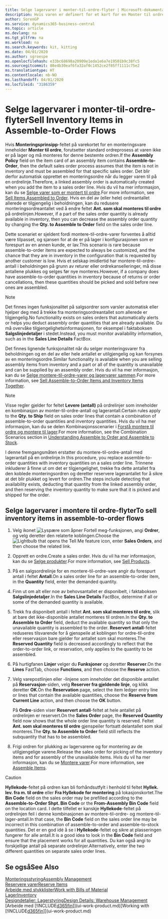 ```yaml
---
title: Selge lagervarer i monter-til-ordre-flyter | Microsoft-dokumentasjon
description: Hvis varen er definert for et kort for en Monter til ordre, forutsetter standard ordreprosess at varen ikke er på lager og må monteres for denne bestemte ordren. Det blir derfor automatisk opprettet en monteringsordre når du legger varen til på en ordrelinje.
author: SorenGP
ms.service: dynamics365-business-central
ms.topic: article
ms.devlang: na
ms.tgt_pltfrm: na
ms.workload: na
ms.search.keywords: kit, kitting
ms.date: 04/01/2020
ms.author: sgroespe
ms.openlocfilehash: e33bc68698a20909e1eda1e6a7e19501b9c38fc5
ms.sourcegitcommit: 88e4b30eaf6fa32af0c1452ce2f85ff1111c75e2
ms.translationtype: HT
ms.contentlocale: nb-NO
ms.lasthandoff: 04/01/2020
ms.locfileid: "3186359"
---
```

# <a name="sell-inventory-items-in-assemble-to-order-flows"></a><span data-ttu-id="a0928-104">Selge lagervarer i monter-til-ordre-flyter</span><span class="sxs-lookup"><span data-stu-id="a0928-104">Sell Inventory Items in Assemble-to-Order Flows</span></span>
<span data-ttu-id="a0928-105">Hvis **Monteringsprinsipp**-feltet på varekortet for en monteringsvare inneholder **Monter til ordre**, forutsetter standard ordreprosess at varen ikke er på lager og må monteres for denne bestemte ordren.</span><span class="sxs-lookup"><span data-stu-id="a0928-105">If the **Assembly Policy** field on the item card of an assembly item contains **Assemble-to-Order**, then the default sales order process assumes that the item is not in inventory and must be assembled for that specific sales order.</span></span> <span data-ttu-id="a0928-106">Det blir derfor automatisk opprettet en monteringsordre når du legger varen til på en ordrelinje.</span><span class="sxs-lookup"><span data-stu-id="a0928-106">Therefore, a linked assembly order is automatically created when you add the item to a sales order line.</span></span> <span data-ttu-id="a0928-107">Hvis du vil ha mer informasjon, kan du se [Selge varer som er montert til ordre](assembly-how-to-sell-items-assembled-to-order.md).</span><span class="sxs-lookup"><span data-stu-id="a0928-107">For more information, see [Sell Items Assembled to Order](assembly-how-to-sell-items-assembled-to-order.md).</span></span> <span data-ttu-id="a0928-108">Hvis en del av (eller hele) ordreantallet allerede er tilgjengelig i beholdningen, kan du redusere monteringsordreantallet ved å endre feltet **Ant. som skal monteres til ordre** på ordrelinjen.</span><span class="sxs-lookup"><span data-stu-id="a0928-108">However, if a part of the sales order quantity is already available in inventory, then you can decrease the assembly order quantity by changing the **Qty. to Assemble to Order** field on the sales order line.</span></span>  

<span data-ttu-id="a0928-109">Dette scenariet er sjeldent fordi montere-til-ordre-varer forventes å alltid være tilpasset, og sjansen for at de er på lager i konfigurasjonen som er forespurt av en annen kunde, er lav.</span><span class="sxs-lookup"><span data-stu-id="a0928-109">This scenario is rare because assemble-to-order items are expected to always be customized, and the chance that they are in inventory in the configuration that is requested by another customer is low.</span></span> <span data-ttu-id="a0928-110">Hvis et selskap imidlertid har montere-til-ordre-antall i beholdningen på grunn av returer eller ordrekanselleringer, må disse antallene plukkes og selges før nye monteres.</span><span class="sxs-lookup"><span data-stu-id="a0928-110">However, if a company does have assemble-to-order quantities in inventory because of returns or order cancellations, then these quantities should be picked and sold before new ones are assembled.</span></span>  

> [!NOTE]  
>  <span data-ttu-id="a0928-111">Det finnes ingen funksjonalitet på salgsordrer som varsler automatisk eller hjelper deg med å trekke fra monteringsordreantallet som allerede er tilgjengelig.</span><span class="sxs-lookup"><span data-stu-id="a0928-111">No functionality exists on sales orders that automatically alerts or helps you deduct assembly order quantities that are already available.</span></span> <span data-ttu-id="a0928-112">Du må overvåke tilgjengelighetsinformasjonen, for eksempel i faktaboksen **Salgslinjedetaljer** i stedet.</span><span class="sxs-lookup"><span data-stu-id="a0928-112">Instead, you must monitor availability information, such as in the **Sales Line Details** FactBox.</span></span>  

<span data-ttu-id="a0928-113">Det finnes lignende funksjonalitet når du selger monteringsvarer fra beholdningen og en del av eller hele antallet er utilgjengelig og kan forsynes av en monteringsordre.</span><span class="sxs-lookup"><span data-stu-id="a0928-113">Similar functionality is available when you are selling assembly items from inventory and a part or all of the quantity is unavailable and can be supplied by an assembly order.</span></span> <span data-ttu-id="a0928-114">Hvis du vil ha mer informasjon, kan du se [Selge montere-til-ordre-varer og lagervarer sammen](assembly-how-to-sell-assemble-to-order-items-and-inventory-items-together.md).</span><span class="sxs-lookup"><span data-stu-id="a0928-114">For more information, see [Sell Assemble-to-Order Items and Inventory Items Together](assembly-how-to-sell-assemble-to-order-items-and-inventory-items-together.md).</span></span>  

> [!NOTE]  
>  <span data-ttu-id="a0928-115">Visse regler gjelder for feltet **Levere (antall)** på ordrelinjer som inneholder en kombinasjon av monter-til-ordre-antall og lagerantall.</span><span class="sxs-lookup"><span data-stu-id="a0928-115">Certain rules apply to the **Qty. to Ship** field on sales order lines that contain a combination of assemble-to-order quantities and inventory quantities.</span></span> <span data-ttu-id="a0928-116">Hvis du vil ha mer informasjon, kan du se delen Kombinasjonsscenarier i [Forstå montere til ordre og montere til lager](assembly-assemble-to-order-or-assemble-to-stock.md).</span><span class="sxs-lookup"><span data-stu-id="a0928-116">For more information, see the Combination Scenarios section in [Understanding Assemble to Order and Assemble to Stock](assembly-assemble-to-order-or-assemble-to-stock.md).</span></span>  

<span data-ttu-id="a0928-117">I denne fremgangsmåten erstatter du montere-til-ordre-antall med lagerantall på en ordrelinje.</span><span class="sxs-lookup"><span data-stu-id="a0928-117">In this procedure, you replace assemble-to-order quantities with inventory quantities on a sales order line.</span></span> <span data-ttu-id="a0928-118">Trinnene inkluderer å finne ut om det er tilgjengelighet, trekke fra dette antallet fra den koblede monteringsordren og deretter reservere lagerantallet for å sikre at det blir plukket og levert for ordren.</span><span class="sxs-lookup"><span data-stu-id="a0928-118">The steps include detecting that availability exists, deducting that quantity from the linked assembly order, and then reserving the inventory quantity to make sure that it is picked and shipped for the order.</span></span>  

## <a name="to-sell-inventory-items-in-assemble-to-order-flows"></a><span data-ttu-id="a0928-119">Selge lagervarer i montere til ordre-flyter</span><span class="sxs-lookup"><span data-stu-id="a0928-119">To sell inventory items in assemble-to-order flows</span></span>  
1.  <span data-ttu-id="a0928-120">Velg ikonet ![Lyspære som åpner Fortell meg-funksjonen](media/ui-search/search_small.png "Fortell hva du vil gjøre"), angi **Ordrer**, og velg deretter den relaterte koblingen.</span><span class="sxs-lookup"><span data-stu-id="a0928-120">Choose the ![Lightbulb that opens the Tell Me feature](media/ui-search/search_small.png "Tell me what you want to do") icon, enter **Sales Orders**, and then choose the related link.</span></span>  
2.  <span data-ttu-id="a0928-121">Opprett en ordre.</span><span class="sxs-lookup"><span data-stu-id="a0928-121">Create a sales order.</span></span> <span data-ttu-id="a0928-122">Hvis du vil ha mer informasjon, kan du se [Selge produkter](sales-how-sell-products.md).</span><span class="sxs-lookup"><span data-stu-id="a0928-122">For more information, see [Sell Products](sales-how-sell-products.md).</span></span>  
3.  <span data-ttu-id="a0928-123">På en salgsordrelinje for en montere-til-ordre-vare angir du forespurt antall i feltet **Antall**.</span><span class="sxs-lookup"><span data-stu-id="a0928-123">On a sales order line for an assemble-to-order item, in the **Quantity** field, enter the demanded quantity.</span></span>  
4.  <span data-ttu-id="a0928-124">Finn ut om alt eller noe av behovsantallet er disponibelt, i faktaboksen **Salgslinjedetaljer**.</span><span class="sxs-lookup"><span data-stu-id="a0928-124">In the **Sales Line Details** FactBox, determine if all or some of the demanded quantity is available.</span></span>  
5.  <span data-ttu-id="a0928-125">Trekk fra disponibelt antall i feltet **Ant. som skal monteres til ordre**, slik at bare det ikke-disponible antallet monteres til ordren.</span><span class="sxs-lookup"><span data-stu-id="a0928-125">In the **Qty. to Assemble to Order** field, deduct the available quantity so that only the unavailable quantity is assembled to the order.</span></span> <span data-ttu-id="a0928-126">**Reservert antall**-feltet reduseres tilsvarende for å gjenspeile at koblingen for ordre-til-ordre eller reservasjon bare gjelder for antallet som skal monteres.</span><span class="sxs-lookup"><span data-stu-id="a0928-126">The **Reserved Quantity** field is decreased accordingly to reflect that the order-to-order link, or reservation, only applies to the quantity to be assembled.</span></span>  
6.  <span data-ttu-id="a0928-127">På hurtigfanen **Linjer** velger du **Funksjoner** og deretter **Reserver**.</span><span class="sxs-lookup"><span data-stu-id="a0928-127">On the **Lines** FastTab, choose **Functions**, and then choose the **Reserve** action.</span></span>  
7.  <span data-ttu-id="a0928-128">Velg varepostlinjen eller -linjene som inneholder det disponible antallet på **Reservasjon**-siden, velg **Reserver fra gjeldende linje**, og klikk deretter **OK**.</span><span class="sxs-lookup"><span data-stu-id="a0928-128">On the **Reservation** page, select the item ledger entry line or lines that contain the available quantities, choose the **Reserve from Current Line** action, and then choose the **OK** button.</span></span>  

    <span data-ttu-id="a0928-129">På **Ordre**-siden viser **Reservert antall**-feltet at hele antallet på ordrelinjen er reservert.</span><span class="sxs-lookup"><span data-stu-id="a0928-129">On the **Sales Order** page, the **Reserved Quantity** field now shows that the whole order line quantity is reserved.</span></span> <span data-ttu-id="a0928-130">Feltet **Ant. som skal monteres til ordre** gjenspeiler fortsatt delantallet som skal monteres.</span><span class="sxs-lookup"><span data-stu-id="a0928-130">The **Qty. to Assemble to Order** field still reflects the subquantity that has to be assembled.</span></span>  

8.  <span data-ttu-id="a0928-131">Frigi ordren for plukking av lagervarene og for montering av de utilgjengelige varene.</span><span class="sxs-lookup"><span data-stu-id="a0928-131">Release the sales order for picking of the inventory items and for assembly of the unavailable items.</span></span> <span data-ttu-id="a0928-132">Hvis du vil ha mer informasjon, kan du se [Montere varer](assembly-how-to-assemble-items.md).</span><span class="sxs-lookup"><span data-stu-id="a0928-132">For more information, see [Assemble Items](assembly-how-to-assemble-items.md).</span></span>  

> [!CAUTION]  
>  <span data-ttu-id="a0928-133">**Hyllekode**-feltet på ordren kan bli forhåndsutfylt i henhold til feltet **Hyllek. lev. fra m. til ordre** eller **Fra Hyllekode for montering** på lokasjonskortet.</span><span class="sxs-lookup"><span data-stu-id="a0928-133">The **Bin Code** field on the sales order may be prefilled according to the **Assemble-to-Order Shpt. Bin Code** or the **From-Assembly Bin Code** field on the location card.</span></span> <span data-ttu-id="a0928-134">I dette tilfellet er kanskje **Hyllekode**-feltet på ordrelinjen feil i denne kombinasjonen av montere-til-ordre- og montere-til-lager-antall.</span><span class="sxs-lookup"><span data-stu-id="a0928-134">In that case, the **Bin Code** field on the sales order line may be incorrect in this combination of assemble-to-order and assemble-to-stock quantities.</span></span> <span data-ttu-id="a0928-135">Det er en god idé å se i **Hyllekode**-feltet og sikre at plasseringen fungerer for alle antall.</span><span class="sxs-lookup"><span data-stu-id="a0928-135">It is a good idea to look in the **Bin Code** field and ensure that the placement works for all quantities.</span></span> <span data-ttu-id="a0928-136">Du kan også angi to forskjellige antall på separate ordrelinjer.</span><span class="sxs-lookup"><span data-stu-id="a0928-136">Alternatively, enter the two different quantities on separate sales order lines.</span></span>  

## <a name="see-also"></a><span data-ttu-id="a0928-137">Se også</span><span class="sxs-lookup"><span data-stu-id="a0928-137">See Also</span></span>  
[<span data-ttu-id="a0928-138">Monteringsstyring</span><span class="sxs-lookup"><span data-stu-id="a0928-138">Assembly Management</span></span>](assembly-assemble-items.md)  
[<span data-ttu-id="a0928-139">Reservere varer</span><span class="sxs-lookup"><span data-stu-id="a0928-139">Reserve Items</span></span>](inventory-how-to-reserve-items.md)  
[<span data-ttu-id="a0928-140">Arbeide med stykklister</span><span class="sxs-lookup"><span data-stu-id="a0928-140">Work with Bills of Material</span></span>](inventory-how-work-BOMs.md)  
[<span data-ttu-id="a0928-141">Lager</span><span class="sxs-lookup"><span data-stu-id="a0928-141">Inventory</span></span>](inventory-manage-inventory.md)  
[<span data-ttu-id="a0928-142">Designdetaljer: Lagerstyring</span><span class="sxs-lookup"><span data-stu-id="a0928-142">Design Details: Warehouse Management</span></span>](design-details-warehouse-management.md)  
<span data-ttu-id="a0928-143">[Arbeide med [!INCLUDE[d365fin](includes/d365fin_md.md)]](ui-work-product.md)</span><span class="sxs-lookup"><span data-stu-id="a0928-143">[Working with [!INCLUDE[d365fin](includes/d365fin_md.md)]](ui-work-product.md)</span></span>
